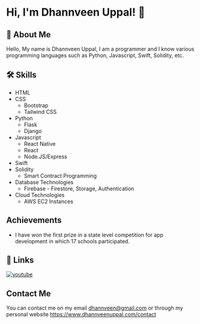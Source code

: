 
# Hi, I'm Dhannveen Uppal! 👋


## 🚀 About Me
Hello, My name is Dhannveen Uppal, I am a programmer and I know various programming languages such as Python, Javascript, Swift, Solidity, etc.

## 🛠 Skills
- HTML
- CSS
    - Bootstrap
    - Tailwind CSS
- Python
    - Flask
    - Django
- Javascript
    - React Native
    - React
    - Node.JS/Express
- Swift
- Solidity
    - Smart Contract Programming
- Database Technologies
    - Firebase - Firestore, Storage, Authentication
- Cloud Technologies
    - AWS  EC2 Instances
## Achievements

- I have won the first prize in a state level competition for app development in which 17 schools participated.
## 🔗 Links
[![youtube](https://img.shields.io/badge/youtube-red?style=for-the-badge&logo=youtube&logoColor=white)](https://www.youtube.com/channel/UC2dat8AYqCQu3quJXoAeGeQ)


## Contact Me

You can contact me on my email dhannveen@gmail.com or through my personal website https://www.dhannveenuppal.com/contact
